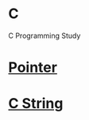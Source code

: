 # C
C Programming Study

# [Pointer](https://github.com/mbsmbs/C/tree/main/CPointer)

# [C String]()

